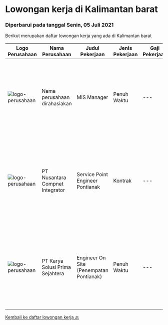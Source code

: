 
  # Lowongan kerja di Kalimantan barat

  ### Diperbarui pada tanggal Senin, 05 Juli 2021

  Berikut merupakan daftar lowongan kerja yang ada di Kalimantan barat

  |Logo Perusahaan | Nama Perusahaan | Judul Pekerjaan | Jenis Pekerjaan | Gaji Pekerjaan | Lokasi | Deskripsi | Tanggal diunggah | Pranala |
  | -------------- | --------------- | --------------- | --------- | --------- | -------------- | ------- | ----------- | ----------- |
  |![logo-perusahaan](https://us.123rf.com/450wm/pavelstasevich/pavelstasevich1811/pavelstasevich181101027/112815900-stock-vector-no-image-available-icon-flat-vector.jpg?ver=6)|Nama perusahaan dirahasiakan|MIS Manager|Penuh Waktu|---|Bali|Pendidikan minimal S1 segala jurusan Memiliki pengetahuan mengenai PHP dan bahasa pemrograman lainnya atau menguasai jaringan Gaji negotiable...|Sabtu, 03 Juli 2021|https://www.jobstreet.co.id/id/job/mis-manager-3570970?token=0~3aa200cd-0aaf-4241-862b-c756fa9ed626&sectionRank=1&jobId=jobstreet-id-job-3570970|
|![logo-perusahaan](https://image-service-cdn.seek.com.au/faf1379cb2f8ff5c87162dc20c60c0d2f63dba1c/ee4dce1061f3f616224767ad58cb2fc751b8d2dc)|PT Nusantara Compnet Integrator|Service Point Engineer Pontianak|Kontrak|---|Pontianak|Pendidikan minimal S1 Teknik Komputer, Ilmu Komputer, Teknik Informatika atau Ilmu Komputer lainnya. Memiliki pengalaman minimal 1 tahun, fresh...|Jumat, 02 Juli 2021|https://www.jobstreet.co.id/id/job/service-point-engineer-pontianak-3558964?token=0~3aa200cd-0aaf-4241-862b-c756fa9ed626&sectionRank=2&jobId=jobstreet-id-job-3558964|
|![logo-perusahaan](https://image-service-cdn.seek.com.au/bb0f2c313297f2db3d497466b95d7da85644edc0/ee4dce1061f3f616224767ad58cb2fc751b8d2dc)|PT Karya Solusi Prima Sejahtera|Engineer On Site (Penempatan Pontianak)|Penuh Waktu|---|Pontianak|Kualifikasi : Lulusan SMK Teknik Komputer &amp; Jaringan Berpengalaman minimal 1 tahun sebagai teknisi dibidang jaringan Menguasai dasar komunikasi...|Rabu, 23 Juni 2021|https://www.jobstreet.co.id/id/job/engineer-on-site-penempatan-pontianak-3555040?token=0~3aa200cd-0aaf-4241-862b-c756fa9ed626&sectionRank=3&jobId=jobstreet-id-job-3555040|


  [Kembali ke daftar lowongan kerja 🔙](../README.md#daftar-lowongan-kerja)
  